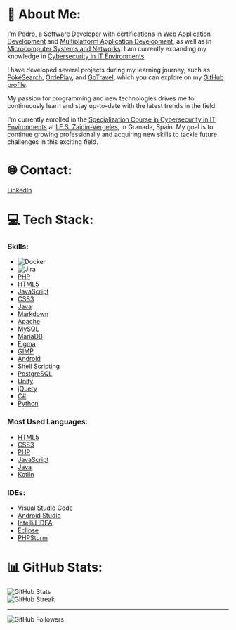 # 💫 About Me:

I'm Pedro, a Software Developer with certifications in [Web Application Development](#) and [Multiplatform Application Development](#), as well as in [Microcomputer Systems and Networks](#). I am currently expanding my knowledge in [Cybersecurity in IT Environments](#).

I have developed several projects during my learning journey, such as [PokéSearch](#), [OrdePlay](#), and [GoTravel](#), which you can explore on my [GitHub profile](https://github.com/Pedrogf03).

My passion for programming and new technologies drives me to continuously learn and stay up-to-date with the latest trends in the field.

I'm currently enrolled in the [Specialization Course in Cybersecurity in IT Environments](#) at [I.E.S. Zaidín-Vergeles](https://www.juntadeandalucia.es/educacion/portals/web/ies-zaidin-vergeles), in Granada, Spain. My goal is to continue growing professionally and acquiring new skills to tackle future challenges in this exciting field.

# 🌐 Contact:
[LinkedIn](https://www.linkedin.com/in/pedro-gonzalez-fernandez-71693b2ba)

# 💻 Tech Stack:

### Skills:

- ![Docker](https://img.shields.io/badge/docker-%230db7ed.svg?style=for-the-badge&logo=docker&logoColor=white)
- ![Jira](https://img.shields.io/badge/jira-%230A0FFF.svg?style=for-the-badge&logo=jira&logoColor=white)
- [PHP](https://img.shields.io/badge/PHP-777BB4?style=for-the-badge&logo=php&logoColor=white)
- [HTML5](https://img.shields.io/badge/html5-%23E34F26.svg?style=for-the-badge&logo=html5&logoColor=white)
- [JavaScript](https://img.shields.io/badge/javascript-%23323330.svg?style=for-the-badge&logo=javascript&logoColor=%23F7DF1E)
- [CSS3](https://img.shields.io/badge/css3-%231572B6.svg?style=for-the-badge&logo=css3&logoColor=white)
- [Java](https://img.shields.io/badge/Java-ED8B00?style=for-the-badge&logo=openjdk&logoColor=white)
- [Markdown](https://img.shields.io/badge/markdown-%23000000.svg?style=for-the-badge&logo=markdown&logoColor=white)
- [Apache](https://img.shields.io/badge/apache-%23D42029.svg?style=for-the-badge&logo=apache&logoColor=white)
- [MySQL](https://img.shields.io/badge/mysql-%2300f.svg?style=for-the-badge&logo=mysql&logoColor=white)
- [MariaDB](https://img.shields.io/badge/MariaDB-003545?style=for-the-badge&logo=mariadb&logoColor=white)
- [Figma](https://img.shields.io/badge/figma-%23F24E1E.svg?style=for-the-badge&logo=figma&logoColor=white)
- [GIMP](https://img.shields.io/badge/Gimp-657D8B?style=for-the-badge&logo=gimp&logoColor=FFFFFF)
- [Android](https://img.shields.io/badge/Android-3DDC84?style=for-the-badge&logo=android&logoColor=white)
- [Shell Scripting](https://img.shields.io/badge/shell_script-%23121011.svg?style=for-the-badge&logo=gnu-bash&logoColor=white)
- [PostgreSQL](https://img.shields.io/badge/PostgreSQL-316192?style=for-the-badge&logo=postgresql&logoColor=white)
- [Unity](https://img.shields.io/badge/Unity-100000?style=for-the-badge&logo=unity&logoColor=white)
- [jQuery](https://img.shields.io/badge/jQuery-0769AD?style=for-the-badge&logo=jquery&logoColor=white)
- [C#](https://img.shields.io/badge/C%23-239120?style=for-the-badge&logo=c-sharp&logoColor=white)
- [Python](https://img.shields.io/badge/Python-14354C?style=for-the-badge&logo=python&logoColor=white)

### Most Used Languages:

- [HTML5](https://img.shields.io/badge/html5-%23E34F26.svg?style=for-the-badge&logo=html5&logoColor=white)
- [CSS3](https://img.shields.io/badge/css3-%231572B6.svg?style=for-the-badge&logo=css3&logoColor=white)
- [PHP](https://img.shields.io/badge/PHP-777BB4?style=for-the-badge&logo=php&logoColor=white)
- [JavaScript](https://img.shields.io/badge/javascript-%23323330.svg?style=for-the-badge&logo=javascript&logoColor=%23F7DF1E)
- [Java](https://img.shields.io/badge/Java-ED8B00?style=for-the-badge&logo=openjdk&logoColor=white)
- [Kotlin](https://img.shields.io/badge/Kotlin-0095D5?&style=for-the-badge&logo=kotlin&logoColor=white)

### IDEs:

- [Visual Studio Code](https://img.shields.io/badge/Visual_Studio_Code-0078D4?style=for-the-badge&logo=visual%20studio%20code&logoColor=white)
- [Android Studio](https://img.shields.io/badge/Android_Studio-3DDC84?style=for-the-badge&logo=android-studio&logoColor=white)
- [IntelliJ IDEA](https://img.shields.io/badge/IntelliJ_IDEA-000000.svg?style=for-the-badge&logo=intellij-idea&logoColor=white)
- [Eclipse](https://img.shields.io/badge/Eclipse-2C2255?style=for-the-badge&logo=eclipse&logoColor=white)
- [PHPStorm](https://img.shields.io/badge/-PHPStorm-181717?style=for-the-badge&logo=phpstorm&logoColor=white)

# 📊 GitHub Stats:

![GitHub Stats](https://github-readme-stats.vercel.app/api?username=Pedrogf03&theme=dark&hide_border=false&include_all_commits=false&count_private=false)  
![GitHub Streak](https://github-readme-streak-stats.herokuapp.com/?user=Pedrogf03&theme=dark&hide_border=false)

---

![GitHub Followers](https://img.shields.io/github/followers/Pedrogf03.svg?style=social&label=Follow&maxAge=2592000)
